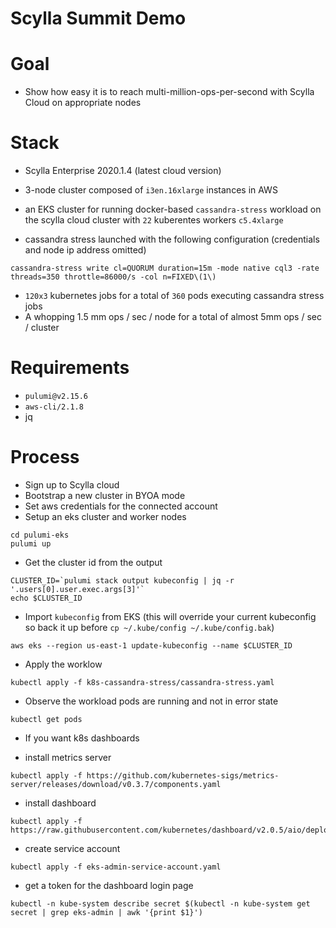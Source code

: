 Scylla Summit Demo
==================

Goal
====
* Show how easy it is to reach multi-million-ops-per-second with Scylla Cloud on appropriate nodes

Stack
=====
* Scylla Enterprise 2020.1.4 (latest cloud version)
* 3-node cluster composed of `i3en.16xlarge` instances in AWS
* an EKS cluster for running docker-based `cassandra-stress` workload on the scylla cloud cluster with `22` kuberentes workers `c5.4xlarge`

* cassandra stress launched with the following configuration (credentials and node ip address omitted)

```cassandra-stress write cl=QUORUM duration=15m -mode native cql3 -rate threads=350 throttle=86000/s -col n=FIXED\(1\)```

* `120x3` kubernetes jobs for a total of `360` pods executing cassandra stress jobs
* A whopping 1.5 mm ops / sec / node for a total of almost 5mm ops / sec / cluster

Requirements
============
* `pulumi@v2.15.6`
* `aws-cli/2.1.8`
* jq

Process
=======
* Sign up to Scylla cloud 
* Bootstrap a new cluster in BYOA mode
* Set aws credentials for the connected account
* Setup an eks cluster and worker nodes

```
cd pulumi-eks
pulumi up
```

* Get the cluster id from the output

```
CLUSTER_ID=`pulumi stack output kubeconfig | jq -r '.users[0].user.exec.args[3]'`
echo $CLUSTER_ID
```

* Import `kubeconfig` from EKS (this will override your current kubeconfig so back it up before `cp ~/.kube/config ~/.kube/config.bak`)

```
aws eks --region us-east-1 update-kubeconfig --name $CLUSTER_ID
```

* Apply the worklow

```
kubectl apply -f k8s-cassandra-stress/cassandra-stress.yaml
```

* Observe the workload pods are running and not in error state

```
kubectl get pods
```

* If you want k8s dashboards

- install metrics server

```
kubectl apply -f https://github.com/kubernetes-sigs/metrics-server/releases/download/v0.3.7/components.yaml
```

- install dashboard

```
kubectl apply -f https://raw.githubusercontent.com/kubernetes/dashboard/v2.0.5/aio/deploy/recommended.yaml

```

- create service account

```
kubectl apply -f eks-admin-service-account.yaml
```

- get a token for the dashboard login page

```
kubectl -n kube-system describe secret $(kubectl -n kube-system get secret | grep eks-admin | awk '{print $1}') 
```